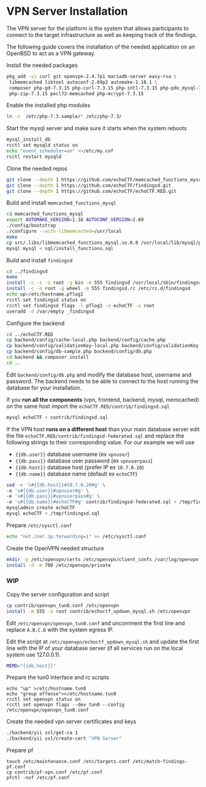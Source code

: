 # VPN Server Installation

The VPN server for the platform is the system that allows participants to
connect to the target infrastructure as well as keeping track of the findings.

The following guide covers the installation of the needed application on an
OpenBSD to act as a VPN gateway.


Install the needed packages
```sh
pkg_add -vi curl git openvpn-2.4.7p1 mariadb-server easy-rsa \
 libmemcached libtool autoconf-2.69p2 automake-1.16.1 \
 composer php-gd-7.3.15 php-curl-7.3.15 php-intl-7.3.15 php-pdo_mysql-7.3.15 \
 php-zip-7.3.15 pecl73-memcached php-mcrypt-7.3.15
```

Enable the installed php modules
```sh
ln -s  /etc/php-7.3.sample/* /etc/php-7.3/
```

Start the mysql server and make sure it starts when the system reboots
```sh
mysql_install_db
rcctl set mysqld status on
echo "event_scheduler=on" >>/etc/my.cnf
rcctl restart mysqld
```

Clone the needed repos
```sh
git clone --depth 1 https://github.com/echoCTF/memcached_functions_mysql.git
git clone --depth 1 https://github.com/echoCTF/findingsd.git
git clone --depth 1 https://github.com/echoCTF/echoCTF.RED.git
```

Build and install `memcached_functions_mysql`
```sh
cd memcached_functions_mysql
export AUTOMAKE_VERSION=1.16 AUTOCONF_VERSION=2.69
./config/bootstrap
./configure --with-libmemcached=/usr/local
make
cp src/.libs/libmemcached_functions_mysql.so.0.0 /usr/local/lib/mysql/plugin/
mysql mysql < sql/install_functions.sql
```

Build and install `findingsd`
```sh
cd ../findingsd
make
install -c -s -o root -g bin -m 555 findingsd /usr/local/sbin/findingsd
install -c -o root -g wheel -m 555 findingsd.rc /etc/rc.d/findingsd
echo up>/etc/hostname.pflog1
rcctl set findingsd status on
rcctl set findingsd flags -l pflog1 -n echoCTF -u root
useradd -d /var/empty _findingsd
```

Configure the backend
```sh
cd ../echoCTF.RED
cp backend/config/cache-local.php backend/config/cache.php
cp backend/config/validationKey-local.php backend/config/validationKey.php
cp backend/config/db-sample.php backend/config/db.php
cd backend && composer install
cd ..
```

Edit `backend/config/db.php` and modify the database host, username and
password. The backend needs to be able to connect to the host running the database
for your installation.

If you **run all the components** (vpn, frontend, backend, mysql, memcached) on the
same host import the `echoCTF.RED/contrib/findingsd.sql`
```sh
mysql echoCTF < contrib/findingsd.sql
```

If the VPN host **runs on a different host** than your main database server
edit the file `echoCTF.RED/contrib/findingsd-federated.sql` and replace the
following strings to their corresponding value. For our example we will use
* `{{db.user}}` database username (ex `vpnuser`)
* `{{db.pass}}` database user password (ex `vpnuserpass`)
* `{{db.host}}` database host (prefer IP ex `10.7.0.20`)
* `{{db.name}}` database name (default ex `echoCTF`)

```sh
sed -e 's#{{db.host}}#10.7.0.20#g' \
-e 's#{{db.user}}#vpnuser#g' \
-e 's#{{db.pass}}#vpnuserpass#g' \
-e 's#{{db.name}}#echoCTF#g' contrib/findingsd-federated.sql > /tmp/findingsd.sql
mysqladmin create echoCTF
mysql echoCTF < /tmp/findingsd.sql
```

Prepare `/etc/sysctl.conf`
```sh
echo "net.inet.ip.forwarding=1" >> /etc/sysctl.conf
```

Create the OpenVPN needed structure
```sh
mkdir -p /etc/openvpn/certs /etc/openvpn/client_confs /var/log/openvpn /etc/openvpn/crl
install -d -m 700 /etc/openvpn/private
```
### WIP ###
Copy the server configuration and script
```sh
cp contrib/openvpn_tun0.conf /etc/openvpn
install -m 555 -o root contrib/echoctf_updown_mysql.sh /etc/openvpn
```

Edit `/etc/openvpn/openvpn_tun0.conf` and uncomment the first line and replace
`A.B.C.D` with the system egress IP.

Edit the script at `/etc/openvpn/echoctf_updown_mysql.sh` and update the first
line with the IP of your database server (if all services run on the local
system use 127.0.0.1).
```sh
MEMD="{{db.host}}"
```

Prepare the tun0 interface and rc scripts
```
echo "up" >/etc/hostname.tun0
echo "group offense">>/etc/hostname.tun0
rcctl set openvpn status on
rcctl set openvpn flags --dev tun0 --config /etc/openvpn/openvpn_tun0.conf
```

Create the needed vpn server certificates and keys
```sh
./backend/yii ssl/get-ca 1
./backend/yii ssl/create-cert "VPN Server"
```

Prepare pf
```
touch /etc/maintenance.conf /etc/targets.conf /etc/match-findings-pf.conf
cp contrib/pf-vpn.conf /etc/pf.conf
pfctl -nvf /etc/pf.conf
```
